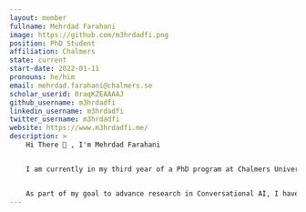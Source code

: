 ```yaml
---
layout: member
fullname: Mehrdad Farahani
image: https://github.com/m3hrdadfi.png
position: PhD Student
affiliation: Chalmers
state: current
start-date: 2022-01-11
pronouns: he/him
email: mehrdad.farahani@chalmers.se
scholar_userid: 0raqKZEAAAAJ
github_username: m3hrdadfi
linkedin_username: m3hrdadfi
twitter_username: m3hrdadfi
website: https://www.m3hrdadfi.me/
description: >
    Hi There 👋 , I'm Mehrdad Farahani


    I am currently in my third year of a PhD program at Chalmers University of Technology, which I began in 2022 under the supervision of Richard Johansson (CTH) and Gabriel Skantze (KTH). My current research focuses on the controllability and interpretability of language models. For nearly a year, I have been working in this area.


    As part of my goal to advance research in Conversational AI, I have decided to work on small pieces of this large puzzle. Specifically, I aim to understand how current language models used in conversational AI applications can perceive and comprehend the broader aspects of this complex field by focusing more on language models' controllability and interpretability.
---
```



